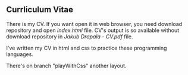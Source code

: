 ## Currliculum Vitae

There is my CV. If you want open it in web browser, you need download repository and open *index.html* file. CV's output is so available without download repository in *Jakub Drapala - CV.pdf* file.

I've written my CV in html and css to practice these programming languages.

There's on branch "playWithCss" another layout.
